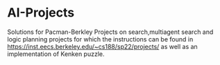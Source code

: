 # AI-Projects
Solutions for Pacman-Berkley Projects on search,multiagent search and logic planning projects for which the instructions can be found in https://inst.eecs.berkeley.edu/~cs188/sp22/projects/ as well as an implementation of Kenken puzzle. 
